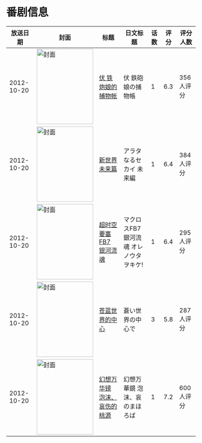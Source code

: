 # 番剧信息

|放送日期|封面|标题|日文标题|话数|评分|评分人数|
|---|---|---|---|---|---|---|
|2012-10-20|<img src="//lain.bgm.tv/pic/cover/c/25/ad/37303_xavM2.jpg" alt="封面" style="width:150px;height:200px;object-fit:cover;">|[伏 铁炮娘的捕物帐](https://bangumi.tv/subject/37303)|伏 鉄砲娘の捕物帳|1|6.3|356人评分|
|2012-10-20|<img src="//lain.bgm.tv/pic/cover/c/2c/2c/41574_p99cc.jpg" alt="封面" style="width:150px;height:200px;object-fit:cover;">|[新世界 未来篇](https://bangumi.tv/subject/41574)|アラタなるセカイ 未来編|1|6.4|384人评分|
|2012-10-20|<img src="//lain.bgm.tv/pic/cover/c/8c/33/45624_poVpB.jpg" alt="封面" style="width:150px;height:200px;object-fit:cover;">|[超时空要塞FB7 银河流魂](https://bangumi.tv/subject/45624)|マクロスFB7 銀河流魂 オレノウタヲキケ!|1|6.4|295人评分|
|2012-10-20|<img src="//lain.bgm.tv/pic/cover/c/8e/3a/46834_Z8GH5.jpg" alt="封面" style="width:150px;height:200px;object-fit:cover;">|[苍蓝世界的中心](https://bangumi.tv/subject/46834)|蒼い世界の中心で|3|5.8|287人评分|
|2012-10-20|<img src="//lain.bgm.tv/pic/cover/c/b2/76/82770_IuO87.jpg" alt="封面" style="width:150px;height:200px;object-fit:cover;">|[幻想万华镜 泡沫、哀伤的桃源](https://bangumi.tv/subject/82770)|幻想万華鏡 泡沫、哀のまほろば|1|7.2|600人评分|
